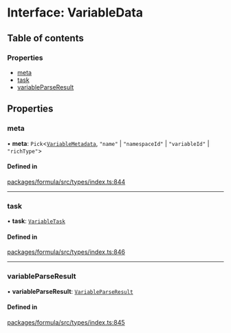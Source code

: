 # Interface: VariableData

## Table of contents

### Properties

- [meta](VariableData.md#meta)
- [task](VariableData.md#task)
- [variableParseResult](VariableData.md#variableparseresult)

## Properties

### <a id="meta" name="meta"></a> meta

• **meta**: `Pick`<[`VariableMetadata`](VariableMetadata.md), ``"name"`` \| ``"namespaceId"`` \| ``"variableId"`` \| ``"richType"``\>

#### Defined in

[packages/formula/src/types/index.ts:844](https://github.com/mashcard/mashcard/blob/main/packages/formula/src/types/index.ts#L844)

___

### <a id="task" name="task"></a> task

• **task**: [`VariableTask`](../README.md#variabletask)

#### Defined in

[packages/formula/src/types/index.ts:846](https://github.com/mashcard/mashcard/blob/main/packages/formula/src/types/index.ts#L846)

___

### <a id="variableparseresult" name="variableparseresult"></a> variableParseResult

• **variableParseResult**: [`VariableParseResult`](VariableParseResult.md)

#### Defined in

[packages/formula/src/types/index.ts:845](https://github.com/mashcard/mashcard/blob/main/packages/formula/src/types/index.ts#L845)
